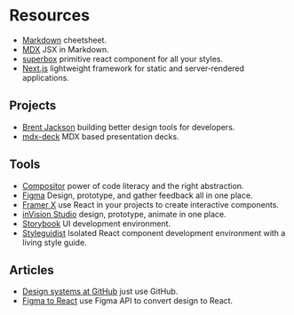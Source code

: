 # Resources

- [Markdown](https://github.com/adam-p/markdown-here/wiki/Markdown-Cheatsheet) cheetsheet.
- [MDX](https://github.com/mdx-js/mdx) JSX in Markdown.
- [superbox](https://github.com/jxnblk/superbox) primitive react component for all your styles.
- [Next.js](https://nextjs.org/) lightweight framework for static and server‑rendered applications.

## Projects

- [Brent Jackson](https://jxnblk.com/) building better design tools for developers. 
- [mdx-deck](https://github.com/jxnblk/mdx-deck) MDX based presentation decks.


## Tools

- [Compositor](https://compositor.io/) power of code literacy and the right abstraction.
- [Figma](https://www.figma.com/) Design, prototype, and gather feedback all in one place.
- [Framer X](https://framer.com/x#feature-react) use React in your projects to create interactive components.
- [inVision Studio](https://www.invisionapp.com/studio) design, prototype, animate in one place.
- [Storybook](https://storybook.js.org/) UI development environment.
- [Styleguidist](https://react-styleguidist.js.org/) Isolated React component development environment with a living style guide. 

## Articles

- [Design systems at GitHub](https://medium.com/@broccolini/design-systems-at-github-c8e5378d2542) just use GitHub.
- [Figma to React](https://blog.figma.com/introducing-figma-to-react-d2d545cba3cc) use Figma API to convert design to React.